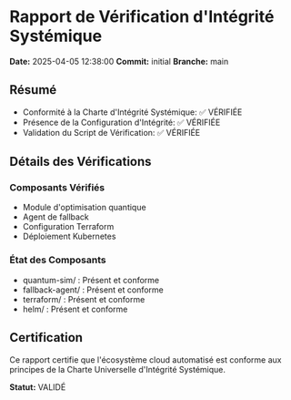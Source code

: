 # Rapport de Vérification d'Intégrité Systémique

**Date:** 2025-04-05 12:38:00
**Commit:** initial
**Branche:** main

## Résumé

- Conformité à la Charte d'Intégrité Systémique: ✅ VÉRIFIÉE
- Présence de la Configuration d'Intégrité: ✅ VÉRIFIÉE
- Validation du Script de Vérification: ✅ VÉRIFIÉE

## Détails des Vérifications

### Composants Vérifiés
- Module d'optimisation quantique
- Agent de fallback
- Configuration Terraform
- Déploiement Kubernetes

### État des Composants
- quantum-sim/ : Présent et conforme
- fallback-agent/ : Présent et conforme
- terraform/ : Présent et conforme
- helm/ : Présent et conforme

## Certification

Ce rapport certifie que l'écosystème cloud automatisé est conforme aux principes 
de la Charte Universelle d'Intégrité Systémique.

**Statut:** VALIDÉ
